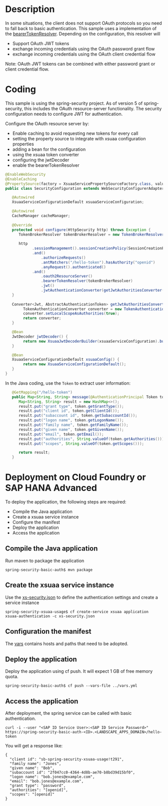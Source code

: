 # Description
In some situations, the client does not support OAuth protocols so you need to fall back to basic authentication. This sample uses a implementation of the [bearerTokenResolver](https://docs.spring.io/spring-security/site/docs/5.1.1.RELEASE/api/org/springframework/security/oauth2/server/resource/web/BearerTokenResolver.html). Depending on the configuration, this resolver will
- Support OAuth JWT tokens
- exchange incoming credentials using the OAuth password grant flow
- exchange incoming credentials using the OAuth client credential flow

Note: OAuth JWT tokens can be combined with either password grant or client credential flow.

# Coding
This sample is using the spring-security project. As of version 5 of spring-security, this includes the OAuth resource-server functionality. The security configuration needs to configure JWT for authentication.

Configure the OAuth resource server by:
- Enable caching to avoid requesting new tokens for every call
- setting the property source to integrate with xsuaa configuration properties
- adding a bean for the configuration
- using the xsuaa token converter
- configuring the jwtDecoder
- enable the bearerTokenResolver

```java
@EnableWebSecurity
@EnableCaching
@PropertySource(factory = XsuaaServicePropertySourceFactory.class, value = { "" })
public class SecurityConfiguration extends WebSecurityConfigurerAdapter {

   @Autowired
   XsuaaServiceConfigurationDefault xsuaaServiceConfiguration;

   @Autowired
   CacheManager cacheManager;
   
   @Override
   protected void configure(HttpSecurity http) throws Exception {
      TokenBrokerResolver tokenBrokerResolver = new TokenBrokerResolver(xsuaaServiceConfiguration, cacheManager.getCache("token"),AuthenticationMethod.BASIC);
      
      http
            .sessionManagement().sessionCreationPolicy(SessionCreationPolicy.STATELESS)
            .and()
                .authorizeRequests()
                .antMatchers("/hello-token").hasAuthority("openid")
                .anyRequest().authenticated()
            .and()
                .oauth2ResourceServer()
                .bearerTokenResolver(tokenBrokerResolver)
                .jwt()
                .jwtAuthenticationConverter(getJwtAuthoritiesConverter());
   }
   
   Converter<Jwt, AbstractAuthenticationToken> getJwtAuthoritiesConverter() {
        TokenAuthenticationConverter converter = new TokenAuthenticationConverter(xsuaaServiceConfiguration);
        converter.setLocalScopeAsAuthorities(true);
        return converter;
   }

   @Bean
   JwtDecoder jwtDecoder() {
        return new XsuaaJwtDecoderBuilder(xsuaaServiceConfiguration).build();
   }

   @Bean
   XsuaaServiceConfigurationDefault xsuaaConfig() {
        return new XsuaaServiceConfigurationDefault();
   }
}
```

In the Java coding, use the `Token` to extract user information:

```java
   @GetMapping("/hello-token")
   public Map<String, String> message(@AuthenticationPrincipal Token token) {
      Map<String, String> result = new HashMap<>();
      result.put("grant type", token.getGrantType());
      result.put("client id", token.getClientId());
      result.put("subaccount id", token.getSubaccountId());
      result.put("logon name", token.getLogonName());
      result.put("family name", token.getFamilyName());
      result.put("given name", token.getGivenName());
      result.put("email", token.getEmail());
      result.put("authorities", String.valueOf(token.getAuthorities()));
      result.put("scopes", String.valueOf(token.getScopes()));

      return result;
   }
```
# Deployment on Cloud Foundry or SAP HANA Advanced
To deploy the application, the following steps are required:
- Compile the Java application
- Create a xsuaa service instance
- Configure the manifest
- Deploy the application
- Access the application

## Compile the Java application
Run maven to package the application
```shell
spring-security-basic-auth$ mvn package
```
## Create the xsuaa service instance
Use the [xs-security.json](./xs-security.json) to define the authentication settings and create a service instance
```shell
spring-security-xsuaa-usage$ cf create-service xsuaa application xsuaa-authentication -c xs-security.json
```
## Configuration the manifest
The [vars](../vars.yml) contains hosts and paths that need to be adopted.

## Deploy the application
Deploy the application using cf push. It will expect 1 GB of free memory quota.

```shell
spring-security-basic-auth$ cf push --vars-file ../vars.yml
```

## Access the application
After deployment, the spring service can be called with basic authentication.
```shell
curl -i --user "<SAP ID Service User>:<SAP ID Service Password>" https://spring-security-basic-auth-<ID>.<LANDSCAPE_APPS_DOMAIN>/hello-token
```
You will get a response like:
```
{
  "client id": "sb-spring-security-xsuaa-usage!t291",
  "family name": "Jones",
  "given name": "Bob",
  "subaccount id": "2f047cc0-4364-4d8b-ae70-b8bd39d15bf0",
  "logon name": "bob.jones@example.com",
  "email": "bob.jones@example.com",
  "grant type": "password",
  "authorities": "[openid]",
  "scopes": "[openid]"
}
```


